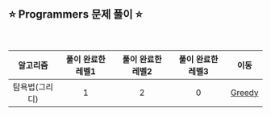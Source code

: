 ## ⭐️ Programmers 문제 풀이 ⭐️ 

<br>

| **알고리즘**   | **풀이 완료한 레벨1** | **풀이 완료한 레벨2** | **풀이 완료한 레벨3** | **이동** |
|:-------------:|:-------------------:|:-------------------:|:-------------------:|:--------:|
| 탐욕법(그리디) | 1 | 2 | 0 | [Greedy](https://github.com/yuuforest/Programmers/tree/main/python/%ED%83%90%EC%9A%95%EB%B2%95(Greedy)) |
